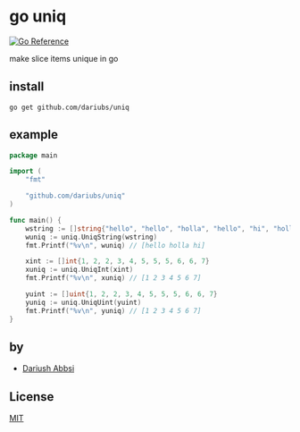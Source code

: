 go uniq
=======

[![Go Reference](https://pkg.go.dev/badge/github.com/dariubs/uniq.svg)](https://pkg.go.dev/github.com/dariubs/uniq)

make slice items unique in go

install
-------

```
go get github.com/dariubs/uniq
```

example
-------

```go
package main

import (
	"fmt"

	"github.com/dariubs/uniq"
)

func main() {
	wstring := []string{"hello", "hello", "holla", "hello", "hi", "holla", "hi"}
	wuniq := uniq.UniqString(wstring)
	fmt.Printf("%v\n", wuniq) // [hello holla hi]

	xint := []int{1, 2, 2, 3, 4, 5, 5, 5, 6, 6, 7}
	xuniq := uniq.UniqInt(xint)
	fmt.Printf("%v\n", xuniq) // [1 2 3 4 5 6 7]

	yuint := []uint{1, 2, 2, 3, 4, 5, 5, 5, 6, 6, 7}
	yuniq := uniq.UniqUint(yuint)
	fmt.Printf("%v\n", yuniq) // [1 2 3 4 5 6 7]
}

```

by
--

- [Dariush Abbsi](https://github.com/dariubs)

License
-------

[MIT](license)
